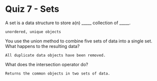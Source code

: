 # Quiz 7 - Sets

A set is a data structure to store a(n) _____ collection of _____.

    unordered, unique objects

You use the union method to combine five sets of data into a single set. What happens to the resulting data?

    All duplicate data objects have been removed.

What does the intersection operator do?

    Returns the common objects in two sets of data.